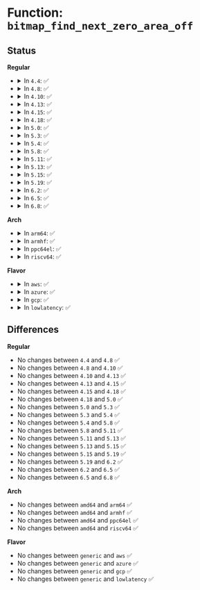 # Function: <code>bitmap_find_next_zero_area_off</code>

## Status
<b>Regular</b>
<ul>
<li>
<details>
<summary>In <code>4.4</code>: ✅</summary>

```c
long unsigned int bitmap_find_next_zero_area_off(long unsigned int *map, long unsigned int size, long unsigned int start, unsigned int nr, long unsigned int align_mask, long unsigned int align_offset);
```

**Collision:** Unique Global

**Inline:** No

**Transformation:** False

**Instances:**

```
In lib/bitmap.c (ffffffff813f9520)
Location: lib/bitmap.c:307
Inline: False
Direct callers:
  - kernel/irq/irqdesc.c:__irq_alloc_descs
  - kernel/irq/irqdesc.c:__irq_alloc_descs
  - mm/cma.c:cma_alloc
  - lib/genalloc.c:gen_pool_first_fit
  - lib/genalloc.c:gen_pool_best_fit
  - lib/genalloc.c:gen_pool_best_fit
  - lib/genalloc.c:gen_pool_first_fit_order_align
  - lib/iommu-helper.c:iommu_area_alloc
  - drivers/pwm/core.c:pwmchip_add_with_polarity
  - drivers/pwm/core.c:pwmchip_add_with_polarity
```
**Symbols:**

```
ffffffff813f9520-ffffffff813f95b3: bitmap_find_next_zero_area_off (STB_GLOBAL)
```
</details>
</li>
<li>
<details>
<summary>In <code>4.8</code>: ✅</summary>

```c
long unsigned int bitmap_find_next_zero_area_off(long unsigned int *map, long unsigned int size, long unsigned int start, unsigned int nr, long unsigned int align_mask, long unsigned int align_offset);
```

**Collision:** Unique Global

**Inline:** No

**Transformation:** False

**Instances:**

```
In lib/bitmap.c (ffffffff81440560)
Location: lib/bitmap.c:309
Inline: False
Direct callers:
  - kernel/irq/irqdesc.c:__irq_alloc_descs
  - kernel/irq/irqdesc.c:__irq_alloc_descs
  - mm/cma.c:cma_alloc
  - lib/genalloc.c:gen_pool_best_fit
  - lib/genalloc.c:gen_pool_best_fit
  - lib/genalloc.c:gen_pool_first_fit_order_align
  - lib/genalloc.c:gen_pool_fixed_alloc
  - lib/genalloc.c:gen_pool_first_fit_align
  - lib/genalloc.c:gen_pool_first_fit
  - lib/iommu-helper.c:iommu_area_alloc
  - drivers/pwm/core.c:pwmchip_add_with_polarity
  - drivers/usb/dwc2/hcd_queue.c:pmap_schedule
  - drivers/usb/dwc2/hcd_queue.c:pmap_schedule
  - drivers/usb/dwc2/hcd_queue.c:pmap_schedule
```
**Symbols:**

```
ffffffff81440560-ffffffff814405e6: bitmap_find_next_zero_area_off (STB_GLOBAL)
```
</details>
</li>
<li>
<details>
<summary>In <code>4.10</code>: ✅</summary>

```c
long unsigned int bitmap_find_next_zero_area_off(long unsigned int *map, long unsigned int size, long unsigned int start, unsigned int nr, long unsigned int align_mask, long unsigned int align_offset);
```

**Collision:** Unique Global

**Inline:** No

**Transformation:** False

**Instances:**

```
In lib/bitmap.c (ffffffff8145d660)
Location: lib/bitmap.c:309
Inline: False
Direct callers:
  - kernel/irq/irqdesc.c:__irq_alloc_descs
  - kernel/irq/irqdesc.c:__irq_alloc_descs
  - mm/cma.c:cma_alloc
  - lib/genalloc.c:gen_pool_best_fit
  - lib/genalloc.c:gen_pool_best_fit
  - lib/genalloc.c:gen_pool_first_fit_order_align
  - lib/genalloc.c:gen_pool_fixed_alloc
  - lib/genalloc.c:gen_pool_first_fit_align
  - lib/genalloc.c:gen_pool_first_fit
  - lib/iommu-helper.c:iommu_area_alloc
  - drivers/pwm/core.c:pwmchip_add_with_polarity
  - drivers/usb/dwc2/hcd_queue.c:pmap_schedule
  - drivers/usb/dwc2/hcd_queue.c:pmap_schedule
  - drivers/usb/dwc2/hcd_queue.c:pmap_schedule
```
**Symbols:**

```
ffffffff8145d660-ffffffff8145d6e6: bitmap_find_next_zero_area_off (STB_GLOBAL)
```
</details>
</li>
<li>
<details>
<summary>In <code>4.13</code>: ✅</summary>

```c
long unsigned int bitmap_find_next_zero_area_off(long unsigned int *map, long unsigned int size, long unsigned int start, unsigned int nr, long unsigned int align_mask, long unsigned int align_offset);
```

**Collision:** Unique Global

**Inline:** No

**Transformation:** False

**Instances:**

```
In lib/bitmap.c (ffffffff81462950)
Location: lib/bitmap.c:309
Inline: False
Direct callers:
  - kernel/irq/irqdesc.c:__irq_alloc_descs
  - kernel/irq/irqdesc.c:__irq_alloc_descs
  - mm/cma.c:cma_alloc
  - lib/genalloc.c:gen_pool_best_fit
  - lib/genalloc.c:gen_pool_best_fit
  - lib/genalloc.c:gen_pool_first_fit_order_align
  - lib/genalloc.c:gen_pool_fixed_alloc
  - lib/genalloc.c:gen_pool_first_fit_align
  - lib/genalloc.c:gen_pool_first_fit
  - lib/iommu-helper.c:iommu_area_alloc
  - drivers/pwm/core.c:pwmchip_add_with_polarity
  - drivers/pwm/core.c:pwmchip_add_with_polarity
  - drivers/usb/dwc2/hcd_queue.c:pmap_schedule
  - drivers/usb/dwc2/hcd_queue.c:pmap_schedule
  - drivers/usb/dwc2/hcd_queue.c:pmap_schedule
```
**Symbols:**

```
ffffffff81462950-ffffffff814629d6: bitmap_find_next_zero_area_off (STB_GLOBAL)
```
</details>
</li>
<li>
<details>
<summary>In <code>4.15</code>: ✅</summary>

```c
long unsigned int bitmap_find_next_zero_area_off(long unsigned int *map, long unsigned int size, long unsigned int start, unsigned int nr, long unsigned int align_mask, long unsigned int align_offset);
```

**Collision:** Unique Global

**Inline:** No

**Transformation:** False

**Instances:**

```
In lib/bitmap.c (ffffffff8148e840)
Location: lib/bitmap.c:311
Inline: False
Direct callers:
  - kernel/irq/irqdesc.c:__irq_alloc_descs
  - kernel/irq/irqdesc.c:__irq_alloc_descs
  - mm/percpu.c:pcpu_alloc_area
  - mm/cma.c:cma_alloc
  - lib/genalloc.c:gen_pool_best_fit
  - lib/genalloc.c:gen_pool_best_fit
  - lib/genalloc.c:gen_pool_first_fit_order_align
  - lib/genalloc.c:gen_pool_fixed_alloc
  - lib/genalloc.c:gen_pool_first_fit_align
  - lib/genalloc.c:gen_pool_first_fit
  - lib/iommu-helper.c:iommu_area_alloc
  - drivers/pwm/core.c:pwmchip_add_with_polarity
  - drivers/pwm/core.c:pwmchip_add_with_polarity
  - drivers/usb/dwc2/hcd_queue.c:pmap_schedule
  - drivers/usb/dwc2/hcd_queue.c:pmap_schedule
  - drivers/usb/dwc2/hcd_queue.c:pmap_schedule
```
**Symbols:**

```
ffffffff8148e840-ffffffff8148e8c6: bitmap_find_next_zero_area_off (STB_GLOBAL)
```
</details>
</li>
<li>
<details>
<summary>In <code>4.18</code>: ✅</summary>

```c
long unsigned int bitmap_find_next_zero_area_off(long unsigned int *map, long unsigned int size, long unsigned int start, unsigned int nr, long unsigned int align_mask, long unsigned int align_offset);
```

**Collision:** Unique Global

**Inline:** No

**Transformation:** False

**Instances:**

```
In lib/bitmap.c (ffffffff814c3360)
Location: lib/bitmap.c:308
Inline: False
Direct callers:
  - kernel/irq/irqdesc.c:__irq_alloc_descs
  - kernel/irq/irqdesc.c:__irq_alloc_descs
  - mm/percpu.c:pcpu_alloc_area
  - mm/cma.c:cma_alloc
  - lib/genalloc.c:gen_pool_best_fit
  - lib/genalloc.c:gen_pool_best_fit
  - lib/genalloc.c:gen_pool_first_fit_order_align
  - lib/genalloc.c:gen_pool_fixed_alloc
  - lib/genalloc.c:gen_pool_first_fit_align
  - lib/genalloc.c:gen_pool_first_fit
  - lib/iommu-helper.c:iommu_area_alloc
  - drivers/usb/dwc2/hcd_queue.c:pmap_schedule
  - drivers/usb/dwc2/hcd_queue.c:pmap_schedule
  - drivers/usb/dwc2/hcd_queue.c:pmap_schedule
```
**Symbols:**

```
ffffffff814c3360-ffffffff814c33e6: bitmap_find_next_zero_area_off (STB_GLOBAL)
```
</details>
</li>
<li>
<details>
<summary>In <code>5.0</code>: ✅</summary>

```c
long unsigned int bitmap_find_next_zero_area_off(long unsigned int *map, long unsigned int size, long unsigned int start, unsigned int nr, long unsigned int align_mask, long unsigned int align_offset);
```

**Collision:** Unique Global

**Inline:** No

**Transformation:** False

**Instances:**

```
In lib/bitmap.c (ffffffff814d7df0)
Location: lib/bitmap.c:305
Inline: False
Direct callers:
  - kernel/irq/irqdesc.c:__irq_alloc_descs
  - kernel/irq/irqdesc.c:__irq_alloc_descs
  - mm/percpu.c:pcpu_alloc_area
  - mm/cma.c:cma_alloc
  - lib/genalloc.c:gen_pool_best_fit
  - lib/genalloc.c:gen_pool_best_fit
  - lib/genalloc.c:gen_pool_first_fit_order_align
  - lib/genalloc.c:gen_pool_fixed_alloc
  - lib/genalloc.c:gen_pool_first_fit_align
  - lib/genalloc.c:gen_pool_first_fit
  - lib/iommu-helper.c:iommu_area_alloc
  - drivers/usb/dwc2/hcd_queue.c:pmap_schedule
  - drivers/usb/dwc2/hcd_queue.c:pmap_schedule
  - drivers/usb/dwc2/hcd_queue.c:pmap_schedule
```
**Symbols:**

```
ffffffff814d7df0-ffffffff814d7e76: bitmap_find_next_zero_area_off (STB_GLOBAL)
```
</details>
</li>
<li>
<details>
<summary>In <code>5.3</code>: ✅</summary>

```c
long unsigned int bitmap_find_next_zero_area_off(long unsigned int *map, long unsigned int size, long unsigned int start, unsigned int nr, long unsigned int align_mask, long unsigned int align_offset);
```

**Collision:** Unique Global

**Inline:** No

**Transformation:** False

**Instances:**

```
In lib/bitmap.c (ffffffff815039b0)
Location: lib/bitmap.c:305
Inline: False
Direct callers:
  - kernel/irq/irqdesc.c:__irq_alloc_descs
  - kernel/irq/irqdesc.c:__irq_alloc_descs
  - mm/cma.c:cma_alloc
  - lib/genalloc.c:gen_pool_best_fit
  - lib/genalloc.c:gen_pool_best_fit
  - lib/genalloc.c:gen_pool_first_fit_order_align
  - lib/genalloc.c:gen_pool_fixed_alloc
  - lib/genalloc.c:gen_pool_first_fit_align
  - lib/genalloc.c:gen_pool_first_fit
  - lib/iommu-helper.c:iommu_area_alloc
  - drivers/usb/dwc2/hcd_queue.c:pmap_schedule
  - drivers/usb/dwc2/hcd_queue.c:pmap_schedule
  - drivers/usb/dwc2/hcd_queue.c:pmap_schedule
```
**Symbols:**

```
ffffffff815039b0-ffffffff81503a36: bitmap_find_next_zero_area_off (STB_GLOBAL)
```
</details>
</li>
<li>
<details>
<summary>In <code>5.4</code>: ✅</summary>

```c
long unsigned int bitmap_find_next_zero_area_off(long unsigned int *map, long unsigned int size, long unsigned int start, unsigned int nr, long unsigned int align_mask, long unsigned int align_offset);
```

**Collision:** Unique Global

**Inline:** No

**Transformation:** False

**Instances:**

```
In lib/bitmap.c (ffffffff81521950)
Location: lib/bitmap.c:325
Inline: False
Direct callers:
  - kernel/irq/irqdesc.c:__irq_alloc_descs
  - kernel/irq/irqdesc.c:__irq_alloc_descs
  - mm/cma.c:cma_alloc
  - lib/genalloc.c:gen_pool_best_fit
  - lib/genalloc.c:gen_pool_best_fit
  - lib/genalloc.c:gen_pool_first_fit_order_align
  - lib/genalloc.c:gen_pool_fixed_alloc
  - lib/genalloc.c:gen_pool_first_fit_align
  - lib/genalloc.c:gen_pool_first_fit
  - lib/iommu-helper.c:iommu_area_alloc
  - drivers/usb/dwc2/hcd_queue.c:pmap_schedule
  - drivers/usb/dwc2/hcd_queue.c:pmap_schedule
  - drivers/usb/dwc2/hcd_queue.c:pmap_schedule
```
**Symbols:**

```
ffffffff81521950-ffffffff815219d6: bitmap_find_next_zero_area_off (STB_GLOBAL)
```
</details>
</li>
<li>
<details>
<summary>In <code>5.8</code>: ✅</summary>

```c
long unsigned int bitmap_find_next_zero_area_off(long unsigned int *map, long unsigned int size, long unsigned int start, unsigned int nr, long unsigned int align_mask, long unsigned int align_offset);
```

**Collision:** Unique Global

**Inline:** No

**Transformation:** False

**Instances:**

```
In lib/bitmap.c (ffffffff81584a80)
Location: lib/bitmap.c:404
Inline: False
Direct callers:
  - kernel/irq/irqdesc.c:__irq_alloc_descs
  - kernel/irq/irqdesc.c:__irq_alloc_descs
  - lib/genalloc.c:gen_pool_best_fit
  - lib/genalloc.c:gen_pool_best_fit
  - lib/genalloc.c:gen_pool_first_fit_order_align
  - lib/genalloc.c:gen_pool_fixed_alloc
  - lib/genalloc.c:gen_pool_first_fit_align
  - lib/genalloc.c:gen_pool_first_fit
  - lib/iommu-helper.c:iommu_area_alloc
  - drivers/pwm/core.c:pwmchip_add_with_polarity
  - drivers/usb/dwc2/hcd_queue.c:pmap_schedule
  - drivers/usb/dwc2/hcd_queue.c:pmap_schedule
  - drivers/usb/dwc2/hcd_queue.c:pmap_schedule
```
**Symbols:**

```
ffffffff81584a80-ffffffff81584b09: bitmap_find_next_zero_area_off (STB_GLOBAL)
```
</details>
</li>
<li>
<details>
<summary>In <code>5.11</code>: ✅</summary>

```c
long unsigned int bitmap_find_next_zero_area_off(long unsigned int *map, long unsigned int size, long unsigned int start, unsigned int nr, long unsigned int align_mask, long unsigned int align_offset);
```

**Collision:** Unique Global

**Inline:** No

**Transformation:** False

**Instances:**

```
In lib/bitmap.c (ffffffff815a1b80)
Location: lib/bitmap.c:404
Inline: False
Direct callers:
  - kernel/irq/irqdesc.c:__irq_alloc_descs
  - kernel/irq/irqdesc.c:__irq_alloc_descs
  - lib/genalloc.c:gen_pool_best_fit
  - lib/genalloc.c:gen_pool_best_fit
  - lib/genalloc.c:gen_pool_first_fit_order_align
  - lib/genalloc.c:gen_pool_fixed_alloc
  - lib/genalloc.c:gen_pool_first_fit_align
  - lib/genalloc.c:gen_pool_first_fit
  - lib/iommu-helper.c:iommu_area_alloc
  - drivers/pwm/core.c:pwmchip_add_with_polarity
  - drivers/usb/dwc2/hcd_queue.c:pmap_schedule
  - drivers/usb/dwc2/hcd_queue.c:pmap_schedule
  - drivers/usb/dwc2/hcd_queue.c:pmap_schedule
```
**Symbols:**

```
ffffffff815a1b80-ffffffff815a1c09: bitmap_find_next_zero_area_off (STB_GLOBAL)
```
</details>
</li>
<li>
<details>
<summary>In <code>5.13</code>: ✅</summary>

```c
long unsigned int bitmap_find_next_zero_area_off(long unsigned int *map, long unsigned int size, long unsigned int start, unsigned int nr, long unsigned int align_mask, long unsigned int align_offset);
```

**Collision:** Unique Global

**Inline:** No

**Transformation:** False

**Instances:**

```
In lib/bitmap.c (ffffffff815a8ce0)
Location: lib/bitmap.c:406
Inline: False
Direct callers:
  - kernel/irq/irqdesc.c:__irq_alloc_descs
  - kernel/irq/irqdesc.c:__irq_alloc_descs
  - lib/genalloc.c:gen_pool_best_fit
  - lib/genalloc.c:gen_pool_best_fit
  - lib/genalloc.c:gen_pool_first_fit_order_align
  - lib/genalloc.c:gen_pool_fixed_alloc
  - lib/genalloc.c:gen_pool_first_fit_align
  - lib/genalloc.c:gen_pool_first_fit
  - lib/iommu-helper.c:iommu_area_alloc
  - drivers/pwm/core.c:pwmchip_add
  - drivers/usb/dwc2/hcd_queue.c:pmap_schedule
  - drivers/usb/dwc2/hcd_queue.c:pmap_schedule
  - drivers/usb/dwc2/hcd_queue.c:pmap_schedule
```
**Symbols:**

```
ffffffff815a8ce0-ffffffff815a8d80: bitmap_find_next_zero_area_off (STB_GLOBAL)
```
</details>
</li>
<li>
<details>
<summary>In <code>5.15</code>: ✅</summary>

```c
long unsigned int bitmap_find_next_zero_area_off(long unsigned int *map, long unsigned int size, long unsigned int start, unsigned int nr, long unsigned int align_mask, long unsigned int align_offset);
```

**Collision:** Unique Global

**Inline:** No

**Transformation:** False

**Instances:**

```
In lib/bitmap.c (ffffffff81611f80)
Location: lib/bitmap.c:406
Inline: False
Direct callers:
  - kernel/irq/irqdesc.c:__irq_alloc_descs
  - kernel/irq/irqdesc.c:__irq_alloc_descs
  - lib/genalloc.c:gen_pool_best_fit
  - lib/genalloc.c:gen_pool_best_fit
  - lib/genalloc.c:gen_pool_first_fit_order_align
  - lib/genalloc.c:gen_pool_fixed_alloc
  - lib/genalloc.c:gen_pool_first_fit_align
  - lib/genalloc.c:gen_pool_first_fit
  - lib/iommu-helper.c:iommu_area_alloc
  - drivers/pwm/core.c:pwmchip_add
  - drivers/usb/dwc2/hcd_queue.c:pmap_schedule
  - drivers/usb/dwc2/hcd_queue.c:pmap_schedule
  - drivers/usb/dwc2/hcd_queue.c:pmap_schedule
```
**Symbols:**

```
ffffffff81611f80-ffffffff81612020: bitmap_find_next_zero_area_off (STB_GLOBAL)
```
</details>
</li>
<li>
<details>
<summary>In <code>5.19</code>: ✅</summary>

```c
long unsigned int bitmap_find_next_zero_area_off(long unsigned int *map, long unsigned int size, long unsigned int start, unsigned int nr, long unsigned int align_mask, long unsigned int align_offset);
```

**Collision:** Unique Global

**Inline:** No

**Transformation:** False

**Instances:**

```
In lib/bitmap.c (ffffffff816de2c0)
Location: lib/bitmap.c:406
Inline: False
Direct callers:
  - kernel/irq/irqdesc.c:__irq_alloc_descs
  - kernel/irq/irqdesc.c:__irq_alloc_descs
  - kernel/bpf/core.c:bpf_prog_pack_free
  - kernel/bpf/core.c:bpf_prog_pack_alloc
  - lib/genalloc.c:gen_pool_best_fit
  - lib/genalloc.c:gen_pool_best_fit
  - lib/genalloc.c:gen_pool_first_fit_order_align
  - lib/genalloc.c:gen_pool_fixed_alloc
  - lib/genalloc.c:gen_pool_first_fit_align
  - lib/genalloc.c:gen_pool_first_fit
  - lib/iommu-helper.c:iommu_area_alloc
  - drivers/pwm/core.c:pwmchip_add
  - drivers/usb/dwc2/hcd_queue.c:pmap_schedule
  - drivers/usb/dwc2/hcd_queue.c:pmap_schedule
  - drivers/usb/dwc2/hcd_queue.c:pmap_schedule
```
**Symbols:**

```
ffffffff816de2c0-ffffffff816de375: bitmap_find_next_zero_area_off (STB_GLOBAL)
```
</details>
</li>
<li>
<details>
<summary>In <code>6.2</code>: ✅</summary>

```c
long unsigned int bitmap_find_next_zero_area_off(long unsigned int *map, long unsigned int size, long unsigned int start, unsigned int nr, long unsigned int align_mask, long unsigned int align_offset);
```

**Collision:** Unique Global

**Inline:** No

**Transformation:** False

**Instances:**

```
In lib/bitmap.c (ffffffff817ce480)
Location: lib/bitmap.c:417
Inline: False
Direct callers:
  - kernel/irq/irqdesc.c:__irq_alloc_descs
  - kernel/irq/irqdesc.c:__irq_alloc_descs
  - kernel/bpf/core.c:bpf_prog_pack_free
  - kernel/bpf/core.c:bpf_prog_pack_alloc
  - lib/genalloc.c:gen_pool_best_fit
  - lib/genalloc.c:gen_pool_best_fit
  - lib/genalloc.c:gen_pool_first_fit_order_align
  - lib/genalloc.c:gen_pool_fixed_alloc
  - lib/genalloc.c:gen_pool_first_fit_align
  - lib/genalloc.c:gen_pool_first_fit
  - lib/iommu-helper.c:iommu_area_alloc
  - drivers/pwm/core.c:pwmchip_add
  - drivers/usb/dwc2/hcd_queue.c:pmap_schedule
  - drivers/usb/dwc2/hcd_queue.c:pmap_schedule
  - drivers/usb/dwc2/hcd_queue.c:pmap_schedule
```
**Symbols:**

```
ffffffff817ce480-ffffffff817ce51e: bitmap_find_next_zero_area_off (STB_GLOBAL)
```
</details>
</li>
<li>
<details>
<summary>In <code>6.5</code>: ✅</summary>

```c
long unsigned int bitmap_find_next_zero_area_off(long unsigned int *map, long unsigned int size, long unsigned int start, unsigned int nr, long unsigned int align_mask, long unsigned int align_offset);
```

**Collision:** Unique Global

**Inline:** No

**Transformation:** False

**Instances:**

```
In lib/bitmap.c (ffffffff8180c930)
Location: lib/bitmap.c:417
Inline: False
Direct callers:
  - kernel/bpf/core.c:bpf_prog_pack_free
  - kernel/bpf/core.c:bpf_prog_pack_alloc
  - lib/genalloc.c:gen_pool_best_fit
  - lib/genalloc.c:gen_pool_best_fit
  - lib/genalloc.c:gen_pool_first_fit_order_align
  - lib/genalloc.c:gen_pool_fixed_alloc
  - lib/genalloc.c:gen_pool_first_fit_align
  - lib/genalloc.c:gen_pool_first_fit
  - lib/iommu-helper.c:iommu_area_alloc
  - drivers/pwm/core.c:pwmchip_add
  - drivers/usb/dwc2/hcd_queue.c:pmap_schedule
  - drivers/usb/dwc2/hcd_queue.c:pmap_schedule
  - drivers/usb/dwc2/hcd_queue.c:pmap_schedule
```
**Symbols:**

```
ffffffff8180c930-ffffffff8180c9ce: bitmap_find_next_zero_area_off (STB_GLOBAL)
```
</details>
</li>
<li>
<details>
<summary>In <code>6.8</code>: ✅</summary>

```c
long unsigned int bitmap_find_next_zero_area_off(long unsigned int *map, long unsigned int size, long unsigned int start, unsigned int nr, long unsigned int align_mask, long unsigned int align_offset);
```

**Collision:** Unique Global

**Inline:** No

**Transformation:** False

**Instances:**

```
In lib/bitmap.c (ffffffff81852b60)
Location: lib/bitmap.c:406
Inline: False
Direct callers:
  - kernel/bpf/core.c:bpf_prog_pack_free
  - kernel/bpf/core.c:bpf_prog_pack_alloc
  - lib/genalloc.c:gen_pool_best_fit
  - lib/genalloc.c:gen_pool_best_fit
  - lib/genalloc.c:gen_pool_first_fit_order_align
  - lib/genalloc.c:gen_pool_fixed_alloc
  - lib/genalloc.c:gen_pool_first_fit_align
  - lib/genalloc.c:gen_pool_first_fit
  - lib/iommu-helper.c:iommu_area_alloc
  - drivers/usb/dwc2/hcd_queue.c:pmap_schedule
  - drivers/usb/dwc2/hcd_queue.c:pmap_schedule
  - drivers/usb/dwc2/hcd_queue.c:pmap_schedule
```
**Symbols:**

```
ffffffff81852b60-ffffffff81852bfe: bitmap_find_next_zero_area_off (STB_GLOBAL)
```
</details>
</li>
</ul>
<b>Arch</b>
<ul>
<li>
<details>
<summary>In <code>arm64</code>: ✅</summary>

```c
long unsigned int bitmap_find_next_zero_area_off(long unsigned int *map, long unsigned int size, long unsigned int start, unsigned int nr, long unsigned int align_mask, long unsigned int align_offset);
```

**Collision:** Unique Global

**Inline:** No

**Transformation:** False

**Instances:**

```
In lib/bitmap.c (ffff80001062b038)
Location: lib/bitmap.c:325
Inline: False
Direct callers:
  - kernel/irq/irqdesc.c:__irq_alloc_descs
  - kernel/irq/irqdesc.c:__irq_alloc_descs
  - mm/cma.c:cma_alloc
  - lib/genalloc.c:gen_pool_best_fit
  - lib/genalloc.c:gen_pool_best_fit
  - lib/genalloc.c:gen_pool_first_fit_order_align
  - lib/genalloc.c:gen_pool_fixed_alloc
  - lib/genalloc.c:gen_pool_first_fit_align
  - lib/genalloc.c:gen_pool_first_fit
  - drivers/pci/controller/pci-aardvark.c:advk_msi_irq_domain_alloc
  - drivers/pci/controller/pci-xgene-msi.c:xgene_irq_domain_alloc
  - drivers/pci/controller/pcie-iproc-msi.c:iproc_msi_irq_domain_alloc
  - drivers/soc/qcom/rpmh-rsc.c:rpmh_rsc_write_ctrl_data
  - drivers/usb/dwc2/hcd_queue.c:pmap_schedule
  - drivers/usb/dwc2/hcd_queue.c:pmap_schedule
  - drivers/usb/dwc2/hcd_queue.c:pmap_schedule
```
**Symbols:**

```
ffff80001062b038-ffff80001062b0ec: bitmap_find_next_zero_area_off (STB_GLOBAL)
```
</details>
</li>
<li>
<details>
<summary>In <code>armhf</code>: ✅</summary>

```c
long unsigned int bitmap_find_next_zero_area_off(long unsigned int *map, long unsigned int size, long unsigned int start, unsigned int nr, long unsigned int align_mask, long unsigned int align_offset);
```

**Collision:** Unique Global

**Inline:** No

**Transformation:** False

**Instances:**

```
In lib/bitmap.c (c07d2120)
Location: lib/bitmap.c:325
Inline: False
Direct callers:
  - arch/arm/mm/dma-mapping.c:arm_iommu_map_resource
  - arch/arm/mm/dma-mapping.c:arm_iommu_map_resource
  - arch/arm/mm/dma-mapping.c:arm_coherent_iommu_map_page
  - arch/arm/mm/dma-mapping.c:arm_coherent_iommu_map_page
  - arch/arm/mm/dma-mapping.c:__map_sg_chunk
  - arch/arm/mm/dma-mapping.c:__map_sg_chunk
  - arch/arm/mm/dma-mapping.c:__iommu_create_mapping
  - arch/arm/mm/dma-mapping.c:__iommu_create_mapping
  - kernel/irq/irqdesc.c:__irq_alloc_descs
  - kernel/irq/irqdesc.c:__irq_alloc_descs
  - mm/cma.c:cma_alloc
  - lib/genalloc.c:gen_pool_best_fit
  - lib/genalloc.c:gen_pool_best_fit
  - lib/genalloc.c:gen_pool_first_fit_order_align
  - lib/genalloc.c:gen_pool_fixed_alloc
  - lib/genalloc.c:gen_pool_first_fit_align
  - lib/genalloc.c:gen_pool_first_fit
  - drivers/irqchip/irq-alpine-msi.c:alpine_msix_middle_domain_alloc
  - drivers/irqchip/irq-armada-370-xp.c:armada_370_xp_msi_alloc
  - drivers/usb/dwc2/hcd_queue.c:pmap_schedule
  - drivers/usb/dwc2/hcd_queue.c:pmap_schedule
  - drivers/usb/dwc2/hcd_queue.c:pmap_schedule
```
**Symbols:**

```
c07d2120-c07d21a0: bitmap_find_next_zero_area_off (STB_GLOBAL)
```
</details>
</li>
<li>
<details>
<summary>In <code>ppc64el</code>: ✅</summary>

```c
long unsigned int bitmap_find_next_zero_area_off(long unsigned int *map, long unsigned int size, long unsigned int start, unsigned int nr, long unsigned int align_mask, long unsigned int align_offset);
```

**Collision:** Unique Global

**Inline:** No

**Transformation:** False

**Instances:**

```
In lib/bitmap.c (c0000000007cd5c0)
Location: lib/bitmap.c:325
Inline: False
Direct callers:
  - arch/powerpc/sysdev/msi_bitmap.c:msi_bitmap_alloc_hwirqs
  - arch/powerpc/platforms/powernv/pci-ioda.c:pnv_pci_sriov_enable
  - kernel/irq/irqdesc.c:__irq_alloc_descs
  - kernel/irq/irqdesc.c:__irq_alloc_descs
  - mm/cma.c:cma_alloc
  - lib/genalloc.c:gen_pool_best_fit
  - lib/genalloc.c:gen_pool_best_fit
  - lib/genalloc.c:gen_pool_first_fit_order_align
  - lib/genalloc.c:gen_pool_fixed_alloc
  - lib/genalloc.c:gen_pool_first_fit_align
  - lib/genalloc.c:gen_pool_first_fit
  - lib/iommu-helper.c:iommu_area_alloc
  - lib/iommu-helper.c:iommu_area_alloc
  - drivers/usb/dwc2/hcd_queue.c:pmap_schedule
  - drivers/usb/dwc2/hcd_queue.c:pmap_schedule
  - drivers/usb/dwc2/hcd_queue.c:pmap_schedule
```
**Symbols:**

```
c0000000007cd5c0-c0000000007cd6c8: bitmap_find_next_zero_area_off (STB_GLOBAL)
```
</details>
</li>
<li>
<details>
<summary>In <code>riscv64</code>: ✅</summary>

```c
long unsigned int bitmap_find_next_zero_area_off(long unsigned int *map, long unsigned int size, long unsigned int start, unsigned int nr, long unsigned int align_mask, long unsigned int align_offset);
```

**Collision:** Unique Global

**Inline:** No

**Transformation:** False

**Instances:**

```
In lib/bitmap.c (ffffffe00045b98c)
Location: lib/bitmap.c:325
Inline: False
Direct callers:
  - kernel/irq/irqdesc.c:__irq_alloc_descs
  - kernel/irq/irqdesc.c:__irq_alloc_descs
  - mm/cma.c:cma_alloc
  - lib/genalloc.c:gen_pool_best_fit
  - lib/genalloc.c:gen_pool_best_fit
  - lib/genalloc.c:gen_pool_first_fit_order_align
  - lib/genalloc.c:gen_pool_fixed_alloc
  - lib/genalloc.c:gen_pool_first_fit_align
  - lib/genalloc.c:gen_pool_first_fit
  - drivers/usb/dwc2/hcd_queue.c:pmap_schedule
  - drivers/usb/dwc2/hcd_queue.c:pmap_schedule
  - drivers/usb/dwc2/hcd_queue.c:pmap_schedule
```
**Symbols:**

```
ffffffe00045b98c-ffffffe00045ba10: bitmap_find_next_zero_area_off (STB_GLOBAL)
```
</details>
</li>
</ul>
<b>Flavor</b>
<ul>
<li>
<details>
<summary>In <code>aws</code>: ✅</summary>

```c
long unsigned int bitmap_find_next_zero_area_off(long unsigned int *map, long unsigned int size, long unsigned int start, unsigned int nr, long unsigned int align_mask, long unsigned int align_offset);
```

**Collision:** Unique Global

**Inline:** No

**Transformation:** False

**Instances:**

```
In lib/bitmap.c (ffffffff81519f30)
Location: lib/bitmap.c:325
Inline: False
Direct callers:
  - kernel/irq/irqdesc.c:__irq_alloc_descs
  - kernel/irq/irqdesc.c:__irq_alloc_descs
  - mm/cma.c:cma_alloc
  - lib/genalloc.c:gen_pool_best_fit
  - lib/genalloc.c:gen_pool_best_fit
  - lib/genalloc.c:gen_pool_first_fit_order_align
  - lib/genalloc.c:gen_pool_fixed_alloc
  - lib/genalloc.c:gen_pool_first_fit_align
  - lib/genalloc.c:gen_pool_first_fit
  - lib/iommu-helper.c:iommu_area_alloc
  - drivers/usb/dwc2/hcd_queue.c:pmap_schedule
  - drivers/usb/dwc2/hcd_queue.c:pmap_schedule
  - drivers/usb/dwc2/hcd_queue.c:pmap_schedule
```
**Symbols:**

```
ffffffff81519f30-ffffffff81519fb6: bitmap_find_next_zero_area_off (STB_GLOBAL)
```
</details>
</li>
<li>
<details>
<summary>In <code>azure</code>: ✅</summary>

```c
long unsigned int bitmap_find_next_zero_area_off(long unsigned int *map, long unsigned int size, long unsigned int start, unsigned int nr, long unsigned int align_mask, long unsigned int align_offset);
```

**Collision:** Unique Global

**Inline:** No

**Transformation:** False

**Instances:**

```
In lib/bitmap.c (ffffffff8150a220)
Location: lib/bitmap.c:325
Inline: False
Direct callers:
  - kernel/irq/irqdesc.c:__irq_alloc_descs
  - kernel/irq/irqdesc.c:__irq_alloc_descs
  - mm/cma.c:cma_alloc
  - lib/genalloc.c:gen_pool_best_fit
  - lib/genalloc.c:gen_pool_best_fit
  - lib/genalloc.c:gen_pool_first_fit_order_align
  - lib/genalloc.c:gen_pool_fixed_alloc
  - lib/genalloc.c:gen_pool_first_fit_align
  - lib/genalloc.c:gen_pool_first_fit
  - lib/iommu-helper.c:iommu_area_alloc
```
**Symbols:**

```
ffffffff8150a220-ffffffff8150a2a6: bitmap_find_next_zero_area_off (STB_GLOBAL)
```
</details>
</li>
<li>
<details>
<summary>In <code>gcp</code>: ✅</summary>

```c
long unsigned int bitmap_find_next_zero_area_off(long unsigned int *map, long unsigned int size, long unsigned int start, unsigned int nr, long unsigned int align_mask, long unsigned int align_offset);
```

**Collision:** Unique Global

**Inline:** No

**Transformation:** False

**Instances:**

```
In lib/bitmap.c (ffffffff81515fc0)
Location: lib/bitmap.c:325
Inline: False
Direct callers:
  - kernel/irq/irqdesc.c:__irq_alloc_descs
  - kernel/irq/irqdesc.c:__irq_alloc_descs
  - mm/cma.c:cma_alloc
  - lib/genalloc.c:gen_pool_best_fit
  - lib/genalloc.c:gen_pool_best_fit
  - lib/genalloc.c:gen_pool_first_fit_order_align
  - lib/genalloc.c:gen_pool_fixed_alloc
  - lib/genalloc.c:gen_pool_first_fit_align
  - lib/genalloc.c:gen_pool_first_fit
  - lib/iommu-helper.c:iommu_area_alloc
  - drivers/usb/dwc2/hcd_queue.c:pmap_schedule
  - drivers/usb/dwc2/hcd_queue.c:pmap_schedule
  - drivers/usb/dwc2/hcd_queue.c:pmap_schedule
```
**Symbols:**

```
ffffffff81515fc0-ffffffff81516046: bitmap_find_next_zero_area_off (STB_GLOBAL)
```
</details>
</li>
<li>
<details>
<summary>In <code>lowlatency</code>: ✅</summary>

```c
long unsigned int bitmap_find_next_zero_area_off(long unsigned int *map, long unsigned int size, long unsigned int start, unsigned int nr, long unsigned int align_mask, long unsigned int align_offset);
```

**Collision:** Unique Global

**Inline:** No

**Transformation:** False

**Instances:**

```
In lib/bitmap.c (ffffffff8152f750)
Location: lib/bitmap.c:325
Inline: False
Direct callers:
  - kernel/irq/irqdesc.c:__irq_alloc_descs
  - kernel/irq/irqdesc.c:__irq_alloc_descs
  - mm/cma.c:cma_alloc
  - lib/genalloc.c:gen_pool_best_fit
  - lib/genalloc.c:gen_pool_best_fit
  - lib/genalloc.c:gen_pool_first_fit_order_align
  - lib/genalloc.c:gen_pool_fixed_alloc
  - lib/genalloc.c:gen_pool_first_fit_align
  - lib/genalloc.c:gen_pool_first_fit
  - lib/iommu-helper.c:iommu_area_alloc
  - drivers/usb/dwc2/hcd_queue.c:pmap_schedule
  - drivers/usb/dwc2/hcd_queue.c:pmap_schedule
  - drivers/usb/dwc2/hcd_queue.c:pmap_schedule
```
**Symbols:**

```
ffffffff8152f750-ffffffff8152f7d6: bitmap_find_next_zero_area_off (STB_GLOBAL)
```
</details>
</li>
</ul>

## Differences
<b>Regular</b>
<ul>
<li>
No changes between <code>4.4</code> and <code>4.8</code> ✅
</li>
<li>
No changes between <code>4.8</code> and <code>4.10</code> ✅
</li>
<li>
No changes between <code>4.10</code> and <code>4.13</code> ✅
</li>
<li>
No changes between <code>4.13</code> and <code>4.15</code> ✅
</li>
<li>
No changes between <code>4.15</code> and <code>4.18</code> ✅
</li>
<li>
No changes between <code>4.18</code> and <code>5.0</code> ✅
</li>
<li>
No changes between <code>5.0</code> and <code>5.3</code> ✅
</li>
<li>
No changes between <code>5.3</code> and <code>5.4</code> ✅
</li>
<li>
No changes between <code>5.4</code> and <code>5.8</code> ✅
</li>
<li>
No changes between <code>5.8</code> and <code>5.11</code> ✅
</li>
<li>
No changes between <code>5.11</code> and <code>5.13</code> ✅
</li>
<li>
No changes between <code>5.13</code> and <code>5.15</code> ✅
</li>
<li>
No changes between <code>5.15</code> and <code>5.19</code> ✅
</li>
<li>
No changes between <code>5.19</code> and <code>6.2</code> ✅
</li>
<li>
No changes between <code>6.2</code> and <code>6.5</code> ✅
</li>
<li>
No changes between <code>6.5</code> and <code>6.8</code> ✅
</li>
</ul>
<b>Arch</b>
<ul>
<li>
No changes between <code>amd64</code> and <code>arm64</code> ✅
</li>
<li>
No changes between <code>amd64</code> and <code>armhf</code> ✅
</li>
<li>
No changes between <code>amd64</code> and <code>ppc64el</code> ✅
</li>
<li>
No changes between <code>amd64</code> and <code>riscv64</code> ✅
</li>
</ul>
<b>Flavor</b>
<ul>
<li>
No changes between <code>generic</code> and <code>aws</code> ✅
</li>
<li>
No changes between <code>generic</code> and <code>azure</code> ✅
</li>
<li>
No changes between <code>generic</code> and <code>gcp</code> ✅
</li>
<li>
No changes between <code>generic</code> and <code>lowlatency</code> ✅
</li>
</ul>
